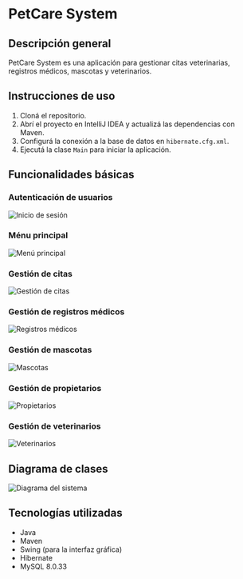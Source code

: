 # PetCare System

## Descripción general
PetCare System es una aplicación para gestionar citas veterinarias, registros médicos, mascotas y veterinarios.

## Instrucciones de uso
1. Cloná el repositorio.
2. Abrí el proyecto en IntelliJ IDEA y actualizá las dependencias con Maven.
3. Configurá la conexión a la base de datos en `hibernate.cfg.xml`.
4. Ejecutá la clase `Main` para iniciar la aplicación.

## Funcionalidades básicas
### Autenticación de usuarios  
![Inicio de sesión](images/login.png)
### Ménu principal  
![Menú principal](images/menu.png)
### Gestión de citas  
![Gestión de citas](images/appointments.png)
### Gestión de registros médicos  
![Registros médicos](images/medical_records.png)
### Gestión de mascotas  
![Mascotas](images/pets.png)
### Gestión de propietarios  
![Propietarios](images/owners.png)
### Gestión de veterinarios  
![Veterinarios](images/veterinarians.png)

## Diagrama de clases
![Diagrama del sistema](images/diagram.png)

## Tecnologías utilizadas
- Java
- Maven
- Swing (para la interfaz gráfica)
- Hibernate
- MySQL 8.0.33



